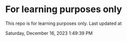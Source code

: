 # For learning purposes only
This repo is for learning purposes only.
Last updated at

Saturday, December 16, 2023 1:49:39 PM

